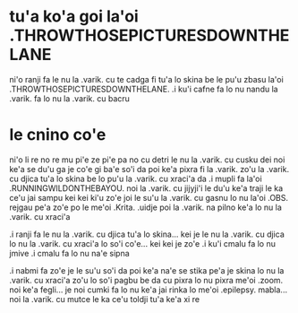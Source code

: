 # tu'a ko'a goi la'oi .THROWTHOSEPICTURESDOWNTHELANE
ni'o ranji fa le nu la .varik. cu te cadga fi tu'a lo skina be le pu'u zbasu la'oi .THROWTHOSEPICTURESDOWNTHELANE.  .i ku'i cafne fa lo nu nandu la .varik. fa lo nu la .varik. cu bacru

# le cnino co'e
ni'o li re no re mu pi'e ze pi'e pa no cu detri le nu la .varik. cu cusku dei noi ke'a se du'u ga je co'e gi ba'e so'i da poi ke'a pixra fi la .varik. zo'u la .varik. cu djica tu'a lo skina be lo pu'u la .varik. cu xraci'a da  .i mupli fa la'oi .RUNNINGWILDONTHEBAYOU. noi la .varik. cu jijyji'i le du'u ke'a traji le ka ce'u jai sampu kei kei ki'u zo'e joi le su'u la .varik. cu gasnu lo nu la'oi .OBS. rejgau pe'a zo'e po le me'oi .Krita. .uidje poi la .varik. na pilno ke'a lo nu la .varik. cu xraci'a

.i ranji fa le nu la .varik. cu djica tu'a lo skina... kei je le nu la .varik. cu djica lo nu la .varik. cu xraci'a lo so'i co'e... kei kei je zo'e  .i ku'i cmalu fa lo nu jmive  .i cmalu fa lo nu na'e sipna

.i nabmi fa zo'e je le su'u so'i da poi ke'a na'e se stika pe'a je skina lo nu la .varik. cu xraci'a zo'u lo so'i pagbu be da cu pixra lo nu pixra me'oi .zoom. noi ke'a fegli... je noi cumki fa lo nu ke'a jai rinka lo me'oi .epilepsy. mabla... noi la .varik. cu mutce le ka ce'u toldji tu'a ke'a xi re
